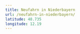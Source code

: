 ```yaml
---
title: Neufahrn in Niederbayern
url: /neufahrn-in-niederbayern/
latitude: 48.735
longitude: 12.19
---
```

